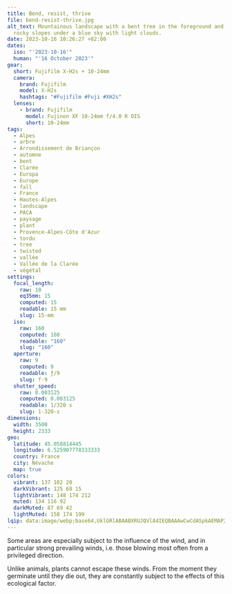 ```yaml
---
title: Bend, resist, thrive
file: bend-resist-thrive.jpg
alt_text: Mountainous landscape with a bent tree in the foreground and wooded,
  rocky slopes under a blue sky with light clouds.
date: 2023-10-16 10:26:27 +02:00
dates:
  iso: "'2023-10-16'"
  human: "'16 October 2023'"
gear:
  short: Fujifilm X-H2s + 10-24mm
  camera:
    brand: Fujifilm
    model: X-H2s
    hashtags: "#Fujifilm #Fuji #XH2s"
  lenses:
    - brand: Fujifilm
      model: Fujinon XF 10-24mm f/4.0 R OIS
      short: 10-24mm
tags:
  - Alpes
  - arbre
  - Arrondissement de Briançon
  - automne
  - bent
  - Clarée
  - Europa
  - Europe
  - fall
  - France
  - Hautes-Alpes
  - landscape
  - PACA
  - paysage
  - plant
  - Provence-Alpes-Côte d'Azur
  - tordu
  - tree
  - twisted
  - vallée
  - Vallée de la Clarée
  - végétal
settings:
  focal_length:
    raw: 10
    eq35mm: 15
    computed: 15
    readable: 15 mm
    slug: 15-mm
  iso:
    raw: 160
    computed: 160
    readable: "160"
    slug: "160"
  aperture:
    raw: 9
    computed: 9
    readable: ƒ/9
    slug: f-9
  shutter_speed:
    raw: 0.003125
    computed: 0.003125
    readable: 1/320 s
    slug: 1-320-s
dimensions:
  width: 3500
  height: 2333
geo:
  latitude: 45.058814445
  longitude: 6.525907778333333
  country: France
  city: Névache
  map: true
colors:
  vibrant: 137 102 20
  darkVibrant: 125 68 15
  lightVibrant: 148 174 212
  muted: 134 116 92
  darkMuted: 87 69 42
  lightMuted: 158 174 199
lqip: data:image/webp;base64,UklGRlABAABXRUJQVlA4IEQBAAAwCwCdASpkAEMAP22ewli7PyelMzea2+AtiUAZC4inOCmZIff1DyIBYsjYc8VbAPWOHhUWukgG9trCdviSsyMRU9/Z5FgcE6VHgQw/+y/QIqaJCN4GzNsDiiDFp4GWDXJxqAD+2UX1RRA37+lIX7Fr3dg5Ly+h7cLFgk9tZfQLouo2pSZjpM2gMY2OGZciV+qEzDTNJBs/2FACvps9oub/Vo9tMovw9gcgZLI4EFl7i11c4L67SFO9JDZdmqI/PhvHzDYgcq5Uez7CcptvhRI7aKkht92b8xUZiR5v2foUWhWCv1z+hpGvbcA8kLGy2HsUBYFZZQDsbIkASuMWBfIlAwaKU5sUylmgKuZoX9Fh+9RvywBWh1oqluLWUh2QXEY+R0sCd+S+YOc6wDoOJBT6bqHYRgMwGMewDcXsAt84dxSQmAA=
---
```


Some areas are especially subject to the influence of the wind, and in particular strong prevailing winds, i.e. those blowing most often from a privileged direction.

Unlike animals, plants cannot escape these winds. From the moment they germinate until they die out, they are constantly subject to the effects of this ecological factor.
